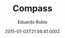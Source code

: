 ---
title: Compass
github: https://github.com/excentris/compass
demo: https://excentris.github.io/compass/
author: Eduardo Rubio
ssg:
  - Jekyll
cms:
  - No Cms
date: 2015-01-03T21:56:41.000Z
description: The Jekyll theme for your personal landing page.
stale: true
disabled: true
disabled_reason: demo url not found
---